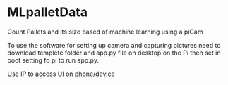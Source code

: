 # MLpalletData
Count Pallets and its size based of machine learning using a piCam

To use the software for setting up camera and capturing pictures
need to download templete folder and app.py file on desktop on the Pi
then set in boot setting fo pi to run app.py.

Use IP to access UI on phone/device
